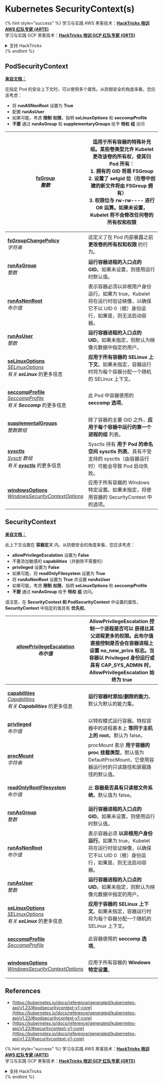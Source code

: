 # Kubernetes SecurityContext(s)

{% hint style="success" %}
学习与实践 AWS 黑客技术：<img src="../../../.gitbook/assets/image (1) (1) (1) (1).png" alt="" data-size="line">[**HackTricks 培训 AWS 红队专家 (ARTE)**](https://training.hacktricks.xyz/courses/arte)<img src="../../../.gitbook/assets/image (1) (1) (1) (1).png" alt="" data-size="line">\
学习与实践 GCP 黑客技术：<img src="../../../.gitbook/assets/image (2) (1).png" alt="" data-size="line">[**HackTricks 培训 GCP 红队专家 (GRTE)**<img src="../../../.gitbook/assets/image (2) (1).png" alt="" data-size="line">](https://training.hacktricks.xyz/courses/grte)

<details>

<summary>支持 HackTricks</summary>

* 查看 [**订阅计划**](https://github.com/sponsors/carlospolop)!
* **加入** 💬 [**Discord 群组**](https://discord.gg/hRep4RUj7f) 或 [**Telegram 群组**](https://t.me/peass) 或 **关注** 我们的 **Twitter** 🐦 [**@hacktricks\_live**](https://twitter.com/hacktricks_live)**.**
* **通过向** [**HackTricks**](https://github.com/carlospolop/hacktricks) 和 [**HackTricks Cloud**](https://github.com/carlospolop/hacktricks-cloud) GitHub 仓库提交 PR 分享黑客技巧。

</details>
{% endhint %}

## PodSecurityContext <a href="#podsecuritycontext-v1-core" id="podsecuritycontext-v1-core"></a>

[**来自文档：**](https://kubernetes.io/docs/reference/generated/kubernetes-api/v1.23/#podsecuritycontext-v1-core)

在指定 Pod 的安全上下文时，可以使用多个属性。从防御安全的角度来看，您应该考虑：

* 将 **runASNonRoot** 设置为 **True**
* 配置 **runAsUser**
* 如果可能，考虑 **限制** **权限**，指明 **seLinuxOptions** 和 **seccompProfile**
* **不要** 通过 **runAsGroup** 和 **supplementaryGroups** 给予 **特权** **组** 访问

| <p><a href="https://kubernetes.io/docs/reference/generated/kubernetes-api/v1.23/#podsecuritycontext-v1-core"><strong>fsGroup</strong></a><br><em>整数</em></p>                                                                                                                                                                                                                                                 | <p>适用于<strong>所有容器的特殊补充组</strong>。某些卷类型允许 Kubelet <strong>更改该卷的所有权</strong>，使其归 Pod 所有：<br>1. 拥有的 GID 将是 FSGroup<br>2. 设置了 setgid 位（在卷中创建的新文件将由 FSGroup 拥有）<br>3. 权限位与 rw-rw---- 进行 OR 运算。如果未设置，Kubelet 将不会修改任何卷的所有权和权限</p> |
| ----------------------------------------------------------------------------------------------------------------------------------------------------------------------------------------------------------------------------------------------------------------------------------------------------------------------------------------------------------------------------------------------------------------- | ------------------------------------------------------------------------------------------------------------------------------------------------------------------------------------------------------------------------------------------------------------------------------------------------------------------------------------------------------------------------------------------------------------------------------------------------------------------------------------- |
| <p><a href="https://kubernetes.io/docs/reference/generated/kubernetes-api/v1.23/#podsecuritycontext-v1-core"><strong>fsGroupChangePolicy</strong></a><br><em>字符串</em></p>                                                                                                                                                                                                                                      | 这定义了在 Pod 内部暴露之前 **更改卷的所有权和权限** 的行为。                                                                                                                                                                                                                                                                                                                                                                         |
| <p><a href="https://kubernetes.io/docs/reference/generated/kubernetes-api/v1.23/#podsecuritycontext-v1-core"><strong>runAsGroup</strong></a><br><em>整数</em></p>                                                                                                                                                                                                                                              | **运行容器进程的入口点的 GID**。如果未设置，则使用运行时默认值。                                                                                                                                                                                                                                                                                                                                                        |
| <p><a href="https://kubernetes.io/docs/reference/generated/kubernetes-api/v1.23/#podsecuritycontext-v1-core"><strong>runAsNonRoot</strong></a><br><em>布尔值</em></p>                                                                                                                                                                                                                                            | 表示容器必须以非根用户身份运行。如果为 true，Kubelet 将在运行时验证映像，以确保它不以 UID 0（根）身份运行，如果是，则无法启动容器。                                                                                                                                                                                                                                                                          |
| <p><a href="https://kubernetes.io/docs/reference/generated/kubernetes-api/v1.23/#podsecuritycontext-v1-core"><strong>runAsUser</strong></a><br><em>整数</em></p>                                                                                                                                                                                                                                               | **运行容器进程的入口点的 UID**。如果未指定，则默认为映像元数据中指定的用户。                                                                                                                                                                                                                                                                                                                                                              |
| <p><a href="https://kubernetes.io/docs/reference/generated/kubernetes-api/v1.23/#podsecuritycontext-v1-core"><strong>seLinuxOptions</strong></a><br><a href="https://kubernetes.io/docs/reference/generated/kubernetes-api/v1.23/#selinuxoptions-v1-core"><em>SELinuxOptions</em></a><br><em>有关</em> <em><strong>seLinux</strong></em> 的更多信息</p>                                                           | **应用于所有容器的 SELinux 上下文**。如果未指定，容器运行时将为每个容器分配一个随机的 SELinux 上下文。                                                                                                                                                                                                                                                                                                                             |
| <p><a href="https://kubernetes.io/docs/reference/generated/kubernetes-api/v1.23/#podsecuritycontext-v1-core"><strong>seccompProfile</strong></a><br><a href="https://kubernetes.io/docs/reference/generated/kubernetes-api/v1.23/#seccompprofile-v1-core"><em>SeccompProfile</em></a><br><em>有关</em> <em><strong>Seccomp</strong></em> 的更多信息</p>                                                           | 此 Pod 中容器使用的 **seccomp 选项**。                                                                                                                                                                                                                                                                                                                                                                                                                         |
| <p><a href="https://kubernetes.io/docs/reference/generated/kubernetes-api/v1.23/#podsecuritycontext-v1-core"><strong>supplementalGroups</strong></a><br><em>整数数组</em></p>                                                                                                                                                                                                                                | 除了容器的主要 GID 之外，**应用于每个容器中运行的第一个进程的组** 列表。                                                                                                                                                                                                                                                                                                                                                                  |
| <p><a href="https://kubernetes.io/docs/reference/generated/kubernetes-api/v1.23/#podsecuritycontext-v1-core"><strong>sysctls</strong></a><br><a href="https://kubernetes.io/docs/reference/generated/kubernetes-api/v1.23/#sysctl-v1-core"><em>Sysctl</em></a> <em>数组</em><br><em>有关</em> <a href="https://www.garron.me/en/go2linux/sysctl-linux.html"><em><strong>sysctls</strong></em></a> 的更多信息</p> | Sysctls 持有 **用于 Pod 的命名空间 sysctls 列表**。具有不受支持的 sysctls（由容器运行时）可能会导致 Pod 启动失败。                                                                                                                                                                                                                                                                                                                                        |
| <p><a href="https://kubernetes.io/docs/reference/generated/kubernetes-api/v1.23/#podsecuritycontext-v1-core"><strong>windowsOptions</strong></a><br><a href="https://kubernetes.io/docs/reference/generated/kubernetes-api/v1.23/#windowssecuritycontextoptions-v1-core"><em>WindowsSecurityContextOptions</em></a></p>                                                                                           | 应用于所有容器的 Windows 特定设置。如果未指定，将使用容器的 SecurityContext 中的选项。                                                                                                                                                                                                                                                                                                                                               |

## SecurityContext

[**来自文档：**](https://kubernetes.io/docs/reference/generated/kubernetes-api/v1.23/#securitycontext-v1-core)

此上下文设置在 **容器定义** 内。从防御安全的角度来看，您应该考虑：

* **allowPrivilegeEscalation** 设置为 **False**
* 不要添加敏感的 **capabilities**（并删除不需要的）
* **privileged** 设置为 **False**
* 如果可能，将 **readOnlyFilesystem** 设置为 **True**
* 将 **runAsNonRoot** 设置为 **True** 并设置 **runAsUser**
* 如果可能，考虑 **限制** **权限**，指明 **seLinuxOptions** 和 **seccompProfile**
* **不要** 通过 **runAsGroup** 给予 **特权** **组** 访问。

请注意，在 **SecurityContext 和 PodSecurityContext** 中设置的属性，**SecurityContext** 中指定的值具有 **优先权**。

| <p><a href="https://kubernetes.io/docs/reference/generated/kubernetes-api/v1.23/#securitycontext-v1-core"><strong>allowPrivilegeEscalation</strong></a><br><em>布尔值</em></p>                                                                                                                                                                      | **AllowPrivilegeEscalation** 控制一个进程是否可以 **获得比其父进程更多的权限**。此布尔值直接控制是否会在容器进程上设置 no\_new\_privs 标志。当容器以 **Privileged** 身份运行或具有 **CAP\_SYS\_ADMIN** 时，AllowPrivilegeEscalation 始终为 true |
| ---------------------------------------------------------------------------------------------------------------------------------------------------------------------------------------------------------------------------------------------------------------------------------------------------------------------------------------------------- | ------------------------------------------------------------------------------------------------------------------------------------------------------------------------------------------------------------------------------------------------------------------------------------------------------------------------- |
| <p><a href="https://kubernetes.io/docs/reference/generated/kubernetes-api/v1.23/#securitycontext-v1-core"><strong>capabilities</strong></a><br><a href="https://kubernetes.io/docs/reference/generated/kubernetes-api/v1.23/#capabilities-v1-core"><em>Capabilities</em></a><br><em>有关</em> <em><strong>Capabilities</strong></em> 的更多信息</p>  | **运行容器时添加/删除的能力**。默认为默认的能力集。                                                                                                                                                                                                                    |
| <p><a href="https://kubernetes.io/docs/reference/generated/kubernetes-api/v1.23/#securitycontext-v1-core"><strong>privileged</strong></a><br><em>布尔值</em></p>                                                                                                                                                                                    | 以特权模式运行容器。特权容器中的进程基本上 **等同于主机上的 root**。默认为 false。                                                                                                                                                                               |
| <p><a href="https://kubernetes.io/docs/reference/generated/kubernetes-api/v1.23/#securitycontext-v1-core"><strong>procMount</strong></a><br><em>字符串</em></p>                                                                                                                                                                                      | procMount 表示 **用于容器的 proc 挂载类型**。默认值为 DefaultProcMount，它使用容器运行时的只读路径和屏蔽路径的默认值。                                                                                                                                    |
| <p><a href="https://kubernetes.io/docs/reference/generated/kubernetes-api/v1.23/#securitycontext-v1-core"><strong>readOnlyRootFilesystem</strong></a><br><em>布尔值</em></p>                                                                                                                                                                        | 此 **容器是否具有只读根文件系统**。默认值为 false。                                                                                                                                                                                                                                             |
| <p><a href="https://kubernetes.io/docs/reference/generated/kubernetes-api/v1.23/#securitycontext-v1-core"><strong>runAsGroup</strong></a><br><em>整数</em></p>                                                                                                                                                                                    | **运行容器进程的入口点的 GID**。如果未设置，则使用运行时默认值。                                                                                                                                                                                                                                |
| <p><a href="https://kubernetes.io/docs/reference/generated/kubernetes-api/v1.23/#securitycontext-v1-core"><strong>runAsNonRoot</strong></a><br><em>布尔值</em></p>                                                                                                                                                                                  | 表示容器必须 **以非根用户身份运行**。如果为 true，Kubelet 将在运行时验证映像，以确保它不以 UID 0（根）身份运行，如果是，则无法启动容器。                                                                                                          |
| <p><a href="https://kubernetes.io/docs/reference/generated/kubernetes-api/v1.23/#securitycontext-v1-core"><strong>runAsUser</strong></a><br><em>整数</em></p>                                                                                                                                                                                     | **运行容器进程的入口点的 UID**。如果未指定，则默认为映像元数据中指定的用户。                                                                                                                                                                                                  |
| <p><a href="https://kubernetes.io/docs/reference/generated/kubernetes-api/v1.23/#securitycontext-v1-core"><strong>seLinuxOptions</strong></a><br><a href="https://kubernetes.io/docs/reference/generated/kubernetes-api/v1.23/#selinuxoptions-v1-core"><em>SELinuxOptions</em></a><br><em>有关</em> <em><strong>seLinux</strong></em> 的更多信息</p> | **应用于容器的 SELinux 上下文**。如果未指定，容器运行时将为每个容器分配一个随机的 SELinux 上下文。                                                                                                                                                                  |
| <p><a href="https://kubernetes.io/docs/reference/generated/kubernetes-api/v1.23/#securitycontext-v1-core"><strong>seccompProfile</strong></a><br><a href="https://kubernetes.io/docs/reference/generated/kubernetes-api/v1.23/#seccompprofile-v1-core"><em>SeccompProfile</em></a></p>                                                               | 此容器使用的 **seccomp 选项**。                                                                                                                                                                                                                                                                         |
| <p><a href="https://kubernetes.io/docs/reference/generated/kubernetes-api/v1.23/#securitycontext-v1-core"><strong>windowsOptions</strong></a><br><a href="https://kubernetes.io/docs/reference/generated/kubernetes-api/v1.23/#windowssecuritycontextoptions-v1-core"><em>WindowsSecurityContextOptions</em></a></p>                                 | 应用于所有容器的 **Windows 特定设置**。                                                                                                                                                                                                                                                              |

## References

* [https://kubernetes.io/docs/reference/generated/kubernetes-api/v1.23/#podsecuritycontext-v1-core](https://kubernetes.io/docs/reference/generated/kubernetes-api/v1.23/#podsecuritycontext-v1-core)
* [https://kubernetes.io/docs/reference/generated/kubernetes-api/v1.23/#securitycontext-v1-core](https://kubernetes.io/docs/reference/generated/kubernetes-api/v1.23/#securitycontext-v1-core)

{% hint style="success" %}
学习与实践 AWS 黑客技术：<img src="../../../.gitbook/assets/image (1) (1) (1) (1).png" alt="" data-size="line">[**HackTricks 培训 AWS 红队专家 (ARTE)**](https://training.hacktricks.xyz/courses/arte)<img src="../../../.gitbook/assets/image (1) (1) (1) (1).png" alt="" data-size="line">\
学习与实践 GCP 黑客技术：<img src="../../../.gitbook/assets/image (2) (1).png" alt="" data-size="line">[**HackTricks 培训 GCP 红队专家 (GRTE)**<img src="../../../.gitbook/assets/image (2) (1).png" alt="" data-size="line">](https://training.hacktricks.xyz/courses/grte)

<details>

<summary>支持 HackTricks</summary>

* 查看 [**订阅计划**](https://github.com/sponsors/carlospolop)!
* **加入** 💬 [**Discord 群组**](https://discord.gg/hRep4RUj7f) 或 [**Telegram 群组**](https://t.me/peass) 或 **关注** 我们的 **Twitter** 🐦 [**@hacktricks\_live**](https://twitter.com/hacktricks_live)**.**
* **通过向** [**HackTricks**](https://github.com/carlospolop/hacktricks) 和 [**HackTricks Cloud**](https://github.com/carlospolop/hacktricks-cloud) GitHub 仓库提交 PR 分享黑客技巧。

</details>
{% endhint %}
